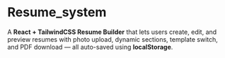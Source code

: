 # Resume_system
A **React + TailwindCSS Resume Builder** that lets users create, edit, and preview resumes with photo upload, dynamic sections, template switch, and PDF download — all auto-saved using **localStorage**.
